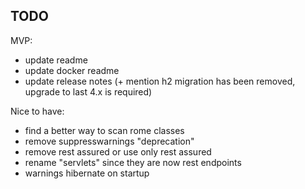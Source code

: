 TODO
----

MVP:

- update readme
- update docker readme
- update release notes (+ mention h2 migration has been removed, upgrade to last 4.x is required)

Nice to have:

- find a better way to scan rome classes
- remove suppresswarnings "deprecation"
- remove rest assured or use only rest assured
- rename "servlets" since they are now rest endpoints
- warnings hibernate on startup
